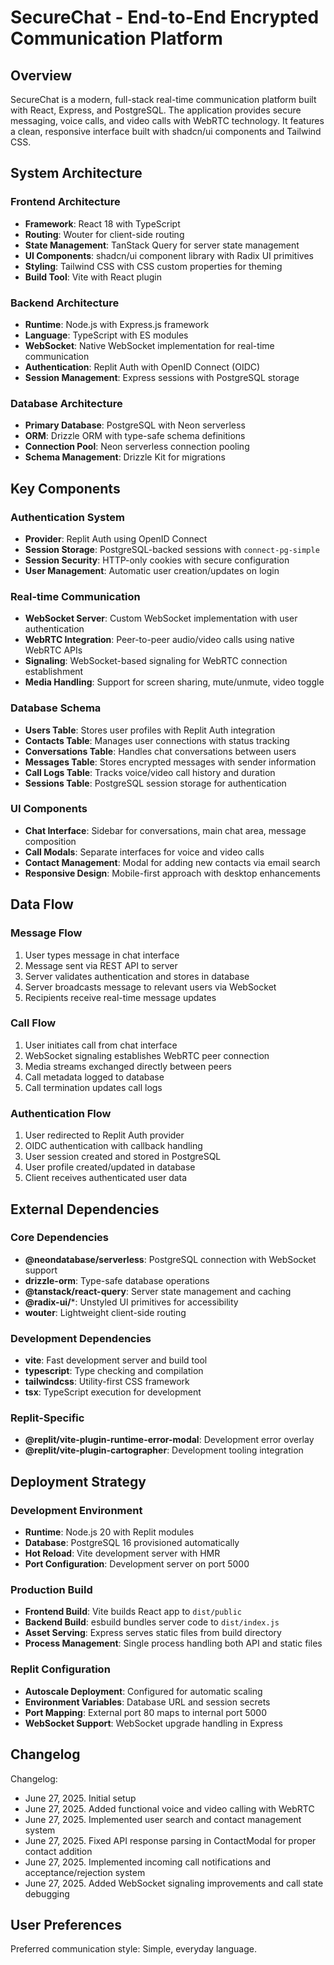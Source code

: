 # SecureChat - End-to-End Encrypted Communication Platform

## Overview

SecureChat is a modern, full-stack real-time communication platform built with React, Express, and PostgreSQL. The application provides secure messaging, voice calls, and video calls with WebRTC technology. It features a clean, responsive interface built with shadcn/ui components and Tailwind CSS.

## System Architecture

### Frontend Architecture
- **Framework**: React 18 with TypeScript
- **Routing**: Wouter for client-side routing
- **State Management**: TanStack Query for server state management
- **UI Components**: shadcn/ui component library with Radix UI primitives
- **Styling**: Tailwind CSS with CSS custom properties for theming
- **Build Tool**: Vite with React plugin

### Backend Architecture
- **Runtime**: Node.js with Express.js framework
- **Language**: TypeScript with ES modules
- **WebSocket**: Native WebSocket implementation for real-time communication
- **Authentication**: Replit Auth with OpenID Connect (OIDC)
- **Session Management**: Express sessions with PostgreSQL storage

### Database Architecture
- **Primary Database**: PostgreSQL with Neon serverless
- **ORM**: Drizzle ORM with type-safe schema definitions
- **Connection Pool**: Neon serverless connection pooling
- **Schema Management**: Drizzle Kit for migrations

## Key Components

### Authentication System
- **Provider**: Replit Auth using OpenID Connect
- **Session Storage**: PostgreSQL-backed sessions with `connect-pg-simple`
- **Session Security**: HTTP-only cookies with secure configuration
- **User Management**: Automatic user creation/updates on login

### Real-time Communication
- **WebSocket Server**: Custom WebSocket implementation with user authentication
- **WebRTC Integration**: Peer-to-peer audio/video calls using native WebRTC APIs
- **Signaling**: WebSocket-based signaling for WebRTC connection establishment
- **Media Handling**: Support for screen sharing, mute/unmute, video toggle

### Database Schema
- **Users Table**: Stores user profiles with Replit Auth integration
- **Contacts Table**: Manages user connections with status tracking
- **Conversations Table**: Handles chat conversations between users
- **Messages Table**: Stores encrypted messages with sender information
- **Call Logs Table**: Tracks voice/video call history and duration
- **Sessions Table**: PostgreSQL session storage for authentication

### UI Components
- **Chat Interface**: Sidebar for conversations, main chat area, message composition
- **Call Modals**: Separate interfaces for voice and video calls
- **Contact Management**: Modal for adding new contacts via email search
- **Responsive Design**: Mobile-first approach with desktop enhancements

## Data Flow

### Message Flow
1. User types message in chat interface
2. Message sent via REST API to server
3. Server validates authentication and stores in database
4. Server broadcasts message to relevant users via WebSocket
5. Recipients receive real-time message updates

### Call Flow
1. User initiates call from chat interface
2. WebSocket signaling establishes WebRTC peer connection
3. Media streams exchanged directly between peers
4. Call metadata logged to database
5. Call termination updates call logs

### Authentication Flow
1. User redirected to Replit Auth provider
2. OIDC authentication with callback handling
3. User session created and stored in PostgreSQL
4. User profile created/updated in database
5. Client receives authenticated user data

## External Dependencies

### Core Dependencies
- **@neondatabase/serverless**: PostgreSQL connection with WebSocket support
- **drizzle-orm**: Type-safe database operations
- **@tanstack/react-query**: Server state management and caching
- **@radix-ui/***: Unstyled UI primitives for accessibility
- **wouter**: Lightweight client-side routing

### Development Dependencies
- **vite**: Fast development server and build tool
- **typescript**: Type checking and compilation
- **tailwindcss**: Utility-first CSS framework
- **tsx**: TypeScript execution for development

### Replit-Specific
- **@replit/vite-plugin-runtime-error-modal**: Development error overlay
- **@replit/vite-plugin-cartographer**: Development tooling integration

## Deployment Strategy

### Development Environment
- **Runtime**: Node.js 20 with Replit modules
- **Database**: PostgreSQL 16 provisioned automatically
- **Hot Reload**: Vite development server with HMR
- **Port Configuration**: Development server on port 5000

### Production Build
- **Frontend Build**: Vite builds React app to `dist/public`
- **Backend Build**: esbuild bundles server code to `dist/index.js`
- **Asset Serving**: Express serves static files from build directory
- **Process Management**: Single process handling both API and static files

### Replit Configuration
- **Autoscale Deployment**: Configured for automatic scaling
- **Environment Variables**: Database URL and session secrets
- **Port Mapping**: External port 80 maps to internal port 5000
- **WebSocket Support**: WebSocket upgrade handling in Express

## Changelog

Changelog:
- June 27, 2025. Initial setup
- June 27, 2025. Added functional voice and video calling with WebRTC
- June 27, 2025. Implemented user search and contact management system
- June 27, 2025. Fixed API response parsing in ContactModal for proper contact addition
- June 27, 2025. Implemented incoming call notifications and acceptance/rejection system
- June 27, 2025. Added WebSocket signaling improvements and call state debugging

## User Preferences

Preferred communication style: Simple, everyday language.